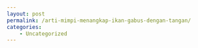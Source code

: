 ```yaml
---
layout: post
permalink: /arti-mimpi-menangkap-ikan-gabus-dengan-tangan/
categories:
    - Uncategorized
---
```


